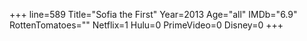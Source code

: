 +++
line=589
Title="Sofia the First"
Year=2013
Age="all"
IMDb="6.9"
RottenTomatoes=""
Netflix=1
Hulu=0
PrimeVideo=0
Disney=0
+++

